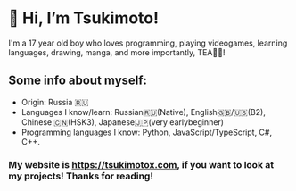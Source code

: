 # 👋 Hi, I’m Tsukimoto! 
I'm a 17 year old boy who loves programming, playing videogames, learning languages, drawing, manga, and more importantly, TEA🍵🍃!

## Some info about myself:
- Origin: Russia 🇷🇺
- Languages I know/learn: Russian🇷🇺(Native), English🇬🇧/🇺🇸(B2), Chinese 🇨🇳(HSK3),  Japanese🇯🇵(very earlybeginner)
- Programming languages I know: Python, JavaScript/TypeScript, C#, C++.


### My website is https://tsukimotox.com, if you want to look at my projects! Thanks for reading!
